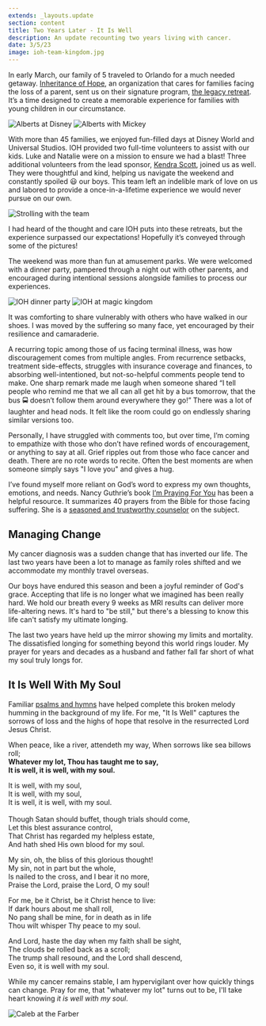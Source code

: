 ```yaml
---
extends: _layouts.update
section: content
title: Two Years Later - It Is Well
description: An update recounting two years living with cancer.
date: 3/5/23
image: ioh-team-kingdom.jpg
---
```

In early March, our family of 5 traveled to Orlando for a much needed getaway. <a class="text-yellow-500" href="https://inheritanceofhope.org/">Inheritance of Hope</a>, an organization that cares for families facing the loss of a parent, sent us on their signature program, <a class="text-yellow-500" href="https://inheritanceofhope.org/retreats">the legacy retreat</a>. It’s a time designed to create a memorable experience for families with young children in our circumstance.

<img alt="Alberts at Disney" src="/assets/images/ioh-alberts-2.jpg" />
<img alt="Alberts with Mickey" src="/assets/images/ioh-firworks-mick.jpg" />

With more than 45 families, we enjoyed fun-filled days at Disney World and Universal Studios. IOH provided two full-time volunteers to assist with our kids. Luke and Natalie were on a mission to ensure we had a blast! Three additional volunteers from the lead sponsor, <a class="text-yellow-500" href="https://www.kendrascott.com/philanthropy.html">Kendra Scott</a>, joined us as well. They were thoughtful and kind, helping us navigate the weekend and constantly spoiled 😃 our boys. This team left an indelible mark of love on us and labored to provide a once-in-a-lifetime experience we would never pursue on our own.

<img alt="Strolling with the team" src="/assets/images/ioh-strolling.jpg" />

I had heard of the thought and care IOH puts into these retreats, but the experience surpassed our expectations! Hopefully it’s conveyed through some of the pictures!

The weekend was more than fun at amusement parks. We were welcomed with a dinner party, pampered through a night out with other parents, and encouraged during intentional sessions alongside families to process our experiences.

<img alt="IOH dinner party" src="/assets/images/ioh-party.jpg" />

<img alt="IOH at magic kingdom" src="/assets/images/ioh-crowd.jpg" />


It was comforting to share vulnerably with others who have walked in our shoes. I was moved by the suffering so many face, yet encouraged by their resilience and camaraderie.

A recurring topic among those of us facing terminal illness, was how discouragement comes from multiple angles. From recurrence setbacks, treatment side-effects, struggles with insurance coverage and finances, to absorbing well-intentioned, but not-so-helpful comments people tend to make. One sharp remark made me laugh when someone shared “I tell people who remind me that we all can all get hit by a bus tomorrow, that the bus 🚍 doesn’t follow them around everywhere they go!” There was a lot of laughter and head nods. It felt like the room could go on endlessly sharing similar versions too.

Personally, I have struggled with comments too, but over time, I’m coming to empathize with those who don’t have refined words of encouragement, or anything to say at all. Grief ripples out from those who face cancer and death. There are no rote words to recite. Often the best moments are when someone simply says "I love you" and gives a hug.

I’ve found myself more reliant on God’s word to express my own thoughts, emotions, and needs. Nancy Guthrie’s book <a class="text-yellow-500" href="https://www.nancyguthrie.com/im-praying-for-you">I’m Praying For You</a> has been a helpful resource. It summarizes 40 prayers from the Bible for those facing suffering. She is a <a class="text-yellow-500" href="https://www.desiringgod.org/interviews/discussion-with-nancy-guthrie">seasoned and trustworthy counselor</a> on the subject.

<h2>Managing Change</h2>

My cancer diagnosis was a sudden change that has inverted our life. The last two years have been a lot to manage as family roles shifted and we accommodate my monthly travel overseas.

Our boys have endured this season and been a joyful reminder of God's grace. Accepting that life is no longer what we imagined has been really hard. We hold our breath every 9 weeks as MRI results can deliver more life-altering news. It's hard to "be still," but there's a blessing to know this life can't satisfy my ultimate longing.

The last two years have held up the mirror showing my limits and mortality. The dissatisfied longing for something beyond this world rings louder. My prayer for years and decades as a husband and father fall far short of what my soul truly longs for.

<h2>It Is Well With My Soul</h2>

Familiar <a class="text-yellow-500" href="https://www.crossway.org/books/songs-of-suffering-dl/">psalms and hymns</a> have helped complete this broken melody humming in the background of my life. For me, "It Is Well" captures the sorrows of loss and the highs of hope that resolve in the resurrected Lord Jesus Christ.

<x-blockquote class="font-mono" caption="Horatio G. Spafford, 1873" cite="https://youtu.be/rhaTIu_k4w0">
When peace, like a river, attendeth my way,
When sorrows like sea billows roll;<br>
<b>Whatever my lot, Thou has taught me to say,<br>
It is well, it is well, with my soul.</b>

It is well, with my soul,<br>
It is well, with my soul,<br>
It is well, it is well, with my soul.<br>
<br>
Though Satan should buffet, though trials should come,<br>
Let this blest assurance control,<br>
That Christ has regarded my helpless estate,<br>
And hath shed His own blood for my soul.<br>

My sin, oh, the bliss of this glorious thought!<br>
My sin, not in part but the whole,<br>
Is nailed to the cross, and I bear it no more,<br>
Praise the Lord, praise the Lord, O my soul!<br>

For me, be it Christ, be it Christ hence to live:<br>
If dark hours about me shall roll,<br>
No pang shall be mine, for in death as in life<br>
Thou wilt whisper Thy peace to my soul.<br>

And Lord, haste the day when my faith shall be sight,<br>
The clouds be rolled back as a scroll;<br>
The trump shall resound, and the Lord shall descend,<br>
Even so, it is well with my soul.
</x-blockquote>

While my cancer remains stable, I am hypervigilant over how quickly things can change. Pray for me, that "whatever my lot" turns out to be, I'll take heart knowing _it is well with my soul_.

<img alt="Caleb at the Farber" src="/assets/images/caleb-dfci.jpg" />
